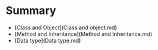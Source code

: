 # Summary
* [Class and Object](Class and object.md)
* [Method and Inheritance](Method and Inheritance.md)
* [Data type](Data type.md)